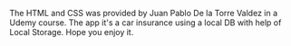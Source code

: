 The HTML and CSS was provided by Juan Pablo De la Torre Valdez in a Udemy course. The app it's a car insurance using a local DB with help of Local Storage. Hope you enjoy it.